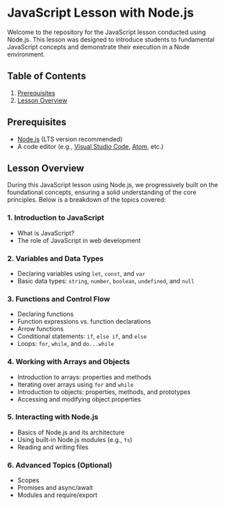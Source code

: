 # JavaScript Lesson with Node.js

Welcome to the repository for the JavaScript lesson conducted using Node.js. This lesson was designed to introduce students to fundamental JavaScript concepts and demonstrate their execution in a Node environment.

## Table of Contents

1. [Prerequisites](#prerequisites)
2. [Lesson Overview](#lesson-overview)

## Prerequisites

- [Node.js](https://nodejs.org/) (LTS version recommended)
- A code editor (e.g., [Visual Studio Code](https://code.visualstudio.com/), [Atom](https://atom.io/), etc.)

## Lesson Overview

During this JavaScript lesson using Node.js, we progressively built on the foundational concepts, ensuring a solid understanding of the core principles. Below is a breakdown of the topics covered:

### 1. Introduction to JavaScript

- What is JavaScript?
- The role of JavaScript in web development

### 2. Variables and Data Types

- Declaring variables using `let`, `const`, and `var`
- Basic data types: `string`, `number`, `boolean`, `undefined`, and `null`

### 3. Functions and Control Flow

- Declaring functions
- Function expressions vs. function declarations
- Arrow functions
- Conditional statements: `if`, `else if`, and `else`
- Loops: `for`, `while`, and `do...while`

### 4. Working with Arrays and Objects

- Introduction to arrays: properties and methods
- Iterating over arrays using `for` and `while`
- Introduction to objects: properties, methods, and prototypes
- Accessing and modifying object properties

### 5. Interacting with Node.js

- Basics of Node.js and its architecture
- Using built-in Node.js modules (e.g., `fs`)
- Reading and writing files

### 6. Advanced Topics (Optional)

- Scopes
- Promises and async/await
- Modules and require/export

